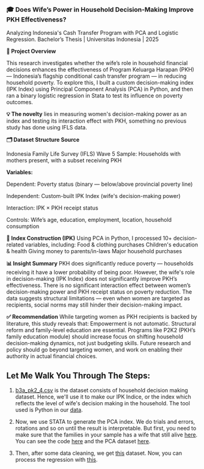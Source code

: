 ### 🎓 Does Wife’s Power in Household Decision-Making Improve PKH Effectiveness?
Analyzing Indonesia's Cash Transfer Program with PCA and Logistic Regression. 
Bachelor’s Thesis | Universitas Indonesia | 2025

**🧠 Project Overview**

This research investigates whether the wife’s role in household financial decisions enhances the effectiveness of Program Keluarga Harapan (PKH) — Indonesia’s flagship conditional cash transfer program — in reducing household poverty.
To explore this, I built a custom decision-making index (IPK Index) using Principal Component Analysis (PCA) in Python, and then ran a binary logistic regression in Stata to test its influence on poverty outcomes.

**💡 The novelty** lies in measuring women's decision-making power as an index and testing its interaction effect with PKH, something no previous study has done using IFLS data.

**🗂️ Dataset Structure Source** 

Indonesia Family Life Survey (IFLS) Wave 5
Sample: Households with mothers present, with a subset receiving PKH

**Variables:**

Dependent: Poverty status (binary — below/above provincial poverty line)

Independent: Custom-built IPK Index (wife's decision-making power)

Interaction: IPK × PKH receipt status

Controls: Wife’s age, education, employment, location, household consumption

**🧩 Index Construction (IPK)**
Using PCA in Python, I processed 10+ decision-related variables, including:
Food & clothing purchases
Children's education & health
Giving money to parents/in-laws
Major household purchases

**📊 Insight Summary**
PKH does significantly reduce poverty — households receiving it have a lower probability of being poor.
However, the wife's role in decision-making (IPK Index) does not significantly improve PKH’s effectiveness.
There is no significant interaction effect between women’s decision-making power and PKH receipt status on poverty reduction.
The data suggests structural limitations — even when women are targeted as recipients, social norms may still hinder their decision-making impact.

**✅ Recommendation**
While targeting women as PKH recipients is backed by literature, this study reveals that:
Empowerment is not automatic. Structural reform and family-level education are essential.
Programs like P2K2 (PKH’s family education module) should increase focus on shifting household decision-making dynamics, not just budgeting skills.
Future research and policy should go beyond targeting women, and work on enabling their authority in actual financial choices.

## Let Me Walk You Through The Steps:

1. [b3a_pk2_4.csv](https://github.com/trinitarn/Principal-Component-Analysis-to-Make-Women-s-Sense-of-Control-Index/blob/main/b3a_pk2_4.csv) is the dataset consists of household decision making dataset. Hence, we'll use it to make our IPK Indice, or the index which reflects the level of wife's decision making in the household. The tool used is Python in our [data](https://github.com/trinitarn/Principal-Component-Analysis-to-Make-Women-s-Sense-of-Control-Index/blob/main/DATA.ipynb).

2. Now, we use STATA to generate the PCA index. We do trials and errors, rotations and so on until the result is interpretable. But first, you need to make sure that the families in your sample has a wife that still alive [here](https://github.com/trinitarn/Principal-Component-Analysis-to-Make-Women-s-Sense-of-Control-Index/blob/main/istri_5.dta). You can see the code [here](https://github.com/trinitarn/Principal-Component-Analysis-to-Make-Women-s-Sense-of-Control-Index/blob/main/making%20the%20pca.do) and the PCA dataset [here](https://github.com/trinitarn/Principal-Component-Analysis-to-Make-Women-s-Sense-of-Control-Index/blob/main/siappca012_5.csv).

3. Then, after some data cleaning, we get [this](https://github.com/trinitarn/Principal-Component-Analysis-to-Make-Women-s-Sense-of-Control-Index/blob/main/siapregress.dta) dataset. Now, you can process the regression with [this](https://github.com/trinitarn/Principal-Component-Analysis-to-Make-Women-s-Sense-of-Control-Index/blob/main/processing%20the%20regression.do).
